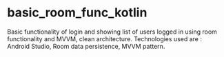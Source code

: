 # basic_room_func_kotlin
Basic functionality of login and showing list of users logged in using room functionality and MVVM, clean architecture. Technologies used are : Android Studio, Room data persistence, MVVM pattern.
